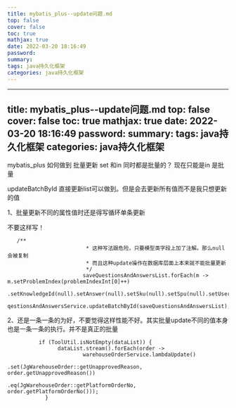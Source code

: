 ```yaml
---
title: mybatis_plus--update问题.md
top: false
cover: false
toc: true
mathjax: true
date: 2022-03-20 18:16:49
password:
summary:
tags: java持久化框架
categories: java持久化框架
---
```

---
title: mybatis_plus--update问题.md
top: false
cover: false
toc: true
mathjax: true
date: 2022-03-20 18:16:49
password:
summary:
tags: java持久化框架
categories: java持久化框架
---
mybatis_plus 如何做到
批量更新 set 和in 同时都是批量的？
现在只能是in 是批量


updateBatchById 直接更新list可以做到。但是会去更新所有值而不是我只想更新的值

1、批量更新不同的属性值时还是得写循环单条更新

不要这样写！
~~~
   /**
                         * 这种写法跟危险，只要模型类字段上加了注解。那么null会被复制
                         * 而且这种update操作在数据库层面上本来就不能批量更新
                         */
                        saveQuestionsAndAnswersList.forEach(m -> m.setProblemIndex(problemIndexInt[0]++)
                                .setKnowledgeId(null).setAnswer(null).setSku(null).setSpu(null).setUserType(null).setProblemContent(null));
                        qestionsAndAnswersService.updateBatchById(saveQuestionsAndAnswersList);
~~~

2、还是一条一条的为好，不要觉得这样性能不好。其实批量update不同的值本身也是一条一条的执行。并不是真正的批量
~~~
          if (ToolUtil.isNotEmpty(dataList)) {
                dataList.stream().forEach(order ->
                        warehouseOrderService.lambdaUpdate()
                                .set(JgWarehouseOrder::getUnapprovedReason, order.getUnapprovedReason())
                                .eq(JgWarehouseOrder::getPlatformOrderNo, order.getPlatformOrderNo()));
            }
~~~
